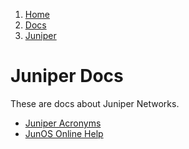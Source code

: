 <!-- -
Title: Juniper Docs
Description: Docs about Juniper Networks
First Published: 2014-06-30
- -->

<ol class="breadcrumb" itemprop="breadcrumb">
	<li><a href="/">Home</a></li>
	<li><a href="/docs/">Docs</a></li>
	<li><a href="/docs/juniper/">Juniper</a></li>
</ol>

Juniper Docs
============

These are docs about Juniper Networks.

*   [Juniper Acronyms](/docs/juniper/juniper-acronyms.html)
*   [JunOS Online Help](/docs/juniper/juniper-junos-online-help.html)
